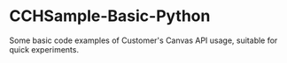 # CCHSample-Basic-Python
Some basic code examples of Customer's Canvas API usage, suitable for quick experiments.

